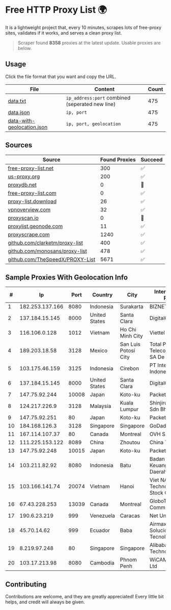 
# Free HTTP Proxy List 🌍

It is a lightweight project that, every 10 minutes, scrapes lots of free-proxy sites, validates if it works, and serves a clean proxy list.


> Scraper found **8358** proxies at the latest update. Usable proxies are below.

## Usage

Click the file format that you want and copy the URL.


|File|Content|Count|
|----|-------|-----|
|[data.txt](https://raw.githubusercontent.com/themiralay/Proxy-List-World/master/data.txt)|`ip_address:port` combined (seperated new line)|475|
|[data.json](https://raw.githubusercontent.com/themiralay/Proxy-List-World/master/data.json)|`ip, port`|475|
|[data-with-geolocation.json](https://raw.githubusercontent.com/themiralay/Proxy-List-World/master/data-with-geolocation.json)|`ip, port, geolocation`|475|

## Sources

|Source|Found Proxies|Succeed|
|------|-------------|-------|
|[free-proxy-list.net](https://free-proxy-list.net)|300|✅|
|[us-proxy.org](https://www.us-proxy.org)|200|✅|
|[proxydb.net](http://proxydb.net)|0|🚫|
|[free-proxy-list.com](https://free-proxy-list.com/?page=&port=&type%5B%5D=http&type%5B%5D=https&up_time=0&search=Search)|0|✅|
|[proxy-list.download](https://www.proxy-list.download/HTTP)|26|✅|
|[vpnoverview.com](https://vpnoverview.com/privacy/anonymous-browsing/free-proxy-servers)|32|✅|
|[proxyscan.io](https://www.proxyscan.io)|0|🚫|
|[proxylist.geonode.com](https://proxylist.geonode.com/api/proxy-list?limit=300&page=1&sort_by=lastChecked&sort_type=desc&protocols=http,https)|11|✅|
|[proxyscrape.com](https://api.proxyscrape.com/v2/?request=displayproxies&protocol=http&timeout=10000&country=all&ssl=all&anonymity=all)|1240|✅|
|[github.com/clarketm/proxy-list](https://raw.githubusercontent.com/clarketm/proxy-list/master/proxy-list-raw.txt)|400|✅|
|[github.com/monosans/proxy-list](https://raw.githubusercontent.com/monosans/proxy-list/main/proxies/http.txt)|478|✅|
|[github.com/TheSpeedX/PROXY-List](https://raw.githubusercontent.com/TheSpeedX/PROXY-List/master/http.txt)|5671|✅|


## Sample Proxies With Geolocation Info

|#|Ip|Port|Country|City|Internet Service Provider|
|-|--|----|-------|----|-------------------------|
|1|182.253.137.166|8080|Indonesia|Surakarta|BIZNET|
|2|137.184.15.145|8000|United States|Santa Clara|DigitalOcean, LLC|
|3|116.106.0.128|1012|Vietnam|Ho Chi Minh City|Viettel Corporation|
|4|189.203.18.58|3128|Mexico|San Luis Potosí City|Total Play Telecomunicaciones SA De CV|
|5|103.175.46.159|3125|Indonesia|Cirebon|PT Internet Keluarga Indonesia|
|6|137.184.15.145|8000|United States|Santa Clara|DigitalOcean, LLC|
|7|147.75.92.244|10008|Japan|Koto-ku|Packet Host, Inc.|
|8|124.217.226.9|3128|Malaysia|Kuala Lumpur|Shinjiru Technology Sdn Bhd|
|9|147.75.92.251|80|Japan|Koto-ku|Packet Host, Inc.|
|10|184.168.126.3|3128|Singapore|Singapore|GoDaddy.com, LLC|
|11|167.114.107.37|80|Canada|Montreal|OVH SAS|
|12|111.225.153.122|8089|China|Zhoutou|China Telecom|
|13|147.75.92.248|10015|Japan|Koto-ku|Packet Host, Inc.|
|14|103.211.82.92|8080|Indonesia|Batu|Badan Pengelola Keuangan dan Aset Daerah Kota Batu|
|15|103.166.141.74|20074|Vietnam|Hanoi|Viet NAM Cloud Technology Joint Stock Company|
|16|67.43.228.253|13039|Canada|Montreal|GloboTech Communications|
|17|190.6.23.219|999|Venezuela|Caracas|Net Uno|
|18|45.70.14.62|999|Ecuador|Baba|Airmaxtelecom Soluciones Tecnologicas S.A|
|19|8.219.97.248|80|Singapore|Singapore|Alibaba (US) Technology Co., Ltd.|
|20|103.17.213.98|8080|Cambodia|Phnom Penh|WiCAM Corporation Ltd|



## Contributing

Contributions are welcome, and they are greatly appreciated! Every
little bit helps, and credit will always be given.

